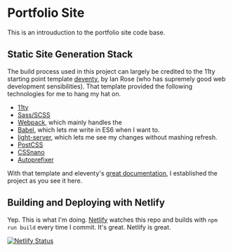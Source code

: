 # Portfolio Site
This is an introuduction to the portfolio site code base.

## Static Site Generation Stack
The build process used in this project can largely be credited to the 11ty starting point template [deventy](https://github.com/ianrose/deventy), by Ian Rose (who has supremely good web development sensibilities).
That template provided the following technologies for me to hang my hat on.
- [11ty](https://www.11ty.io/)
- [Sass/SCSS](https://github.com/sass/node-sass)
- [Webpack](https://webpack.js.org/), which mainly handles the
- [Babel](https://babeljs.io/), which lets me write in ES6 when I want to.
- [light-server](https://github.com/txchen/light-server), which lets me see my changes without mashing refresh.
- [PostCSS](https://postcss.org/)
- [CSSnano](https://cssnano.co/)
- [Autoprefixer](https://github.com/postcss/autoprefixer)

With that template and eleventy's [great documentation](https://www.11ty.io/docs/), I established the project as you see it here.

## Building and Deploying with Netlify
Yep. This is what I'm doing. [Netlify](http://netlify.com) watches this repo and builds with `npm run build` every time I commit. It's great. Netlify is great.

[![Netlify Status](https://api.netlify.com/api/v1/badges/83a24e36-aae8-43f2-9c18-3195caed5ea3/deploy-status)](https://app.netlify.com/sites/jovial-engelbart-1fa19d/deploys)

